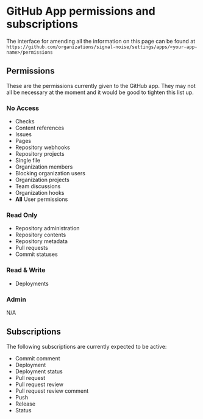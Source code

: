 # GitHub App permissions and subscriptions

The interface for amending all the information on this page can be found at `https://github.com/organizations/signal-noise/settings/apps/<your-app-name>/permissions`

## Permissions

These are the permissions currently given to the GitHub app. They may not all be necessary at the moment and it would be good to tighten this list up.

### No Access

- Checks
- Content references
- Issues
- Pages
- Repository webhooks
- Repository projects
- Single file
- Organization members
- Blocking organization users
- Organization projects
- Team discussions
- Organization hooks
- **All** User permissions

### Read Only

- Repository administration
- Repository contents
- Repository metadata
- Pull requests
- Commit statuses

### Read & Write

- Deployments

### Admin

N/A

## Subscriptions

The following subscriptions are currently expected to be active:

- Commit comment
- Deployment
- Deployment status
- Pull request
- Pull request review
- Pull request review comment
- Push
- Release
- Status
